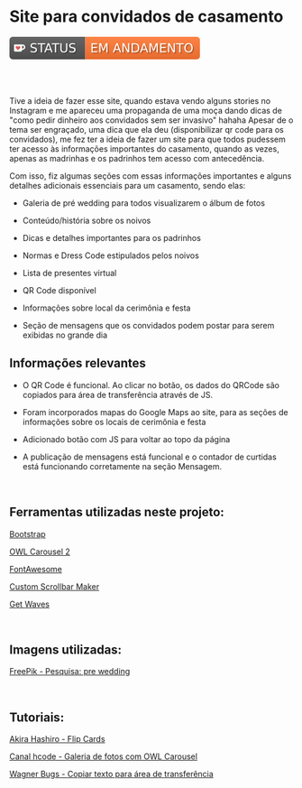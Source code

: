 # Site para convidados de casamento

<img src="./src/assets/img/readMe/badge.svg">

<br><br>

Tive a ideia de fazer esse site, quando estava vendo alguns stories no Instagram e me apareceu uma propaganda de uma moça dando dicas de "como pedir dinheiro aos convidados sem ser invasivo" hahaha 
Apesar de o tema ser engraçado, uma dica que ela deu (disponibilizar qr code para os convidados), me fez ter a ideia de fazer um site para que todos pudessem ter acesso às informações importantes do casamento, quando as vezes, apenas as madrinhas e os padrinhos tem acesso com antecedência.

Com isso, fiz algumas seções com essas informações importantes e alguns detalhes adicionais essenciais para um casamento, sendo elas: 

* Galeria de pré wedding para todos visualizarem o álbum de fotos

* Conteúdo/história sobre os noivos

* Dicas e detalhes importantes para os padrinhos

* Normas e Dress Code estipulados pelos noivos

* Lista de presentes virtual

* QR Code disponível 

* Informações sobre local da cerimônia e festa 

* Seção de mensagens que os convidados podem postar para serem exibidas no grande dia 


## Informações relevantes 

* O QR Code é funcional. Ao clicar no botão, os dados do QRCode são copiados para área de transferência através de JS.

* Foram incorporados mapas do Google Maps ao site, para as seções de informações sobre os locais de cerimônia e festa

* Adicionado botão com JS para voltar ao topo da página

* A publicação de mensagens está funcional e o contador de curtidas está funcionando corretamente na seção Mensagem.

<br>

## Ferramentas utilizadas neste projeto: 

[Bootstrap](https://getbootstrap.com/)

[OWL Carousel 2](https://owlcarousel2.github.io/OwlCarousel2/)

[FontAwesome](https://fontawesome.com/)

[Custom Scrollbar Maker](https://codepen.io/stephenpaton-tech/full/JjRvGmY)

[Get Waves](https://getwaves.io/)

<br>

## Imagens utilizadas: 

[FreePik - Pesquisa: pre wedding](https://br.freepik.com/search?format=search&query=pre%20wedding)

<br>

## Tutoriais: 

[Akira Hashiro - Flip Cards](https://www.treinaweb.com.br/blog/css-aprenda-a-criar-o-efeito-de-flip-cards)

[Canal hcode - Galeria de fotos com OWL Carousel](https://www.youtube.com/watch?v=gKesdxKezig)

[Wagner Bugs - Copiar texto para área de transferência](https://www.youtube.com/watch?v=_qtaEkpnP68)